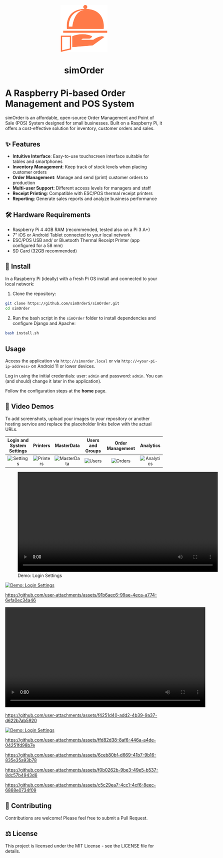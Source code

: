<p align="center">
  <img src="static/img/simOrder_logo.png" alt="simOrder Logo" width="150" height="auto">
</p>
<h1 align="center">simOrder</h1>

# A Raspberry Pi-based Order Management and POS System

simOrder is an affordable, open-source Order Management and Point of Sale (POS) System designed for small businesses. Built on a Raspberry Pi, it offers a cost-effective solution for inventory, customer orders and sales.

## ✨ Features

- **Intuitive Interface**: Easy-to-use touchscreen interface suitable for tables and smartphones
- **Inventory Management**: Keep track of stock levels when placing customer orders
- **Order Management**: Manage and send (print) customer orders to production
- **Multi-user Support**: Different access levels for managers and staff
- **Receipt Printing**: Compatible with ESC/POS thermal receipt printers
- **Reporting**: Generate sales reports and analyze business performance

## 🛠️ Hardware Requirements

- Raspberry Pi 4 4GB RAM (recommended, tested also on a Pi 3 A+)
- 7" iOS or Android Tablet connected to your local network
- ESC/POS USB and/ or Bluetooth Thermal Receipt Printer (app configured for a 58 mm)
- SD Card (32GB recommended)

## 🚀 Install

In a Raspberry Pi (ideally) with a fresh Pi OS install and connected to your local network:

1. Clone the repository:

```bash
git clone https://github.com/simOrderS/simOrder.git
cd simOrder
```

2. Run the bash script in the `simOrder` folder to install dependencies and configure Django and Apache:
```bash
bash install.sh
```

## Usage

Access the application via `http://simorder.local` or via `http://<your-pi-ip-address>` on Android 11 or lower devices.

Log in using the initial credentials: user: `admin` and password: `admin`. You can (and should) change it later in the application).

Follow the configuration steps at the **home** page.

## 📸 Video Demos

To add screenshots, upload your images to your repository or another hosting service and replace the placeholder links below with the actual URLs.

| Login and System Settings | Printers | MasterData  | Users and Groups | Order Management | Analytics |
|:-------------:|:--------------------:|:--------------:|:--------------:|:--------------:|:--------------:|
| ![Settings](link-to-pos-image) | ![Printers](link-to-inventory-image) | ![MasterData](link-to-orders-image) | ![Users](link-to-orders-image) | ![Orders](link-to-orders-image) |![Analytics](link-to-orders-image) |

<figure>
    <video src="https://github.com/user-attachments/assets/91b6aec6-99ae-4eca-a774-6efa0ec34a46" controls width="640"></video>
    <figcaption>Demo: Login Settings</figcaption>
</figure>


[![Demo: Login Settings](media/thumbnail.png)](https://github.com/user-attachments/assets/91b6aec6-99ae-4eca-a774-6efa0ec34a46)



https://github.com/user-attachments/assets/91b6aec6-99ae-4eca-a774-6efa0ec34a46

<video src="https://github.com/user-attachments/assets/91b6aec6-99ae-4eca-a774-6efa0ec34a46" controls width="640">
  <figcaption>Demo: Login Settings</figcaption>
</video>

https://github.com/user-attachments/assets/f4251d40-add2-4b39-9a37-d622b7ab5920

[![Demo: Login Settings](path/to/thumbnail.png)](https://github.com/user-attachments/assets/91b6aec6-99ae-4eca-a774-6efa0ec34a46)


https://github.com/user-attachments/assets/ffd82d38-8af6-446a-a4de-04251fd98b7e



https://github.com/user-attachments/assets/6ceb80bf-d669-41b7-9b16-835e35a93b78



https://github.com/user-attachments/assets/f0b0262b-9be3-49e5-b537-8dc57b4943d6



https://github.com/user-attachments/assets/c5c29ea7-4cc1-4cf6-8eec-6868e0734f09



## 🧩 Contributing

Contributions are welcome! Please feel free to submit a Pull Request.

## ⚖️ License

This project is licensed under the MIT License - see the LICENSE file for details.

